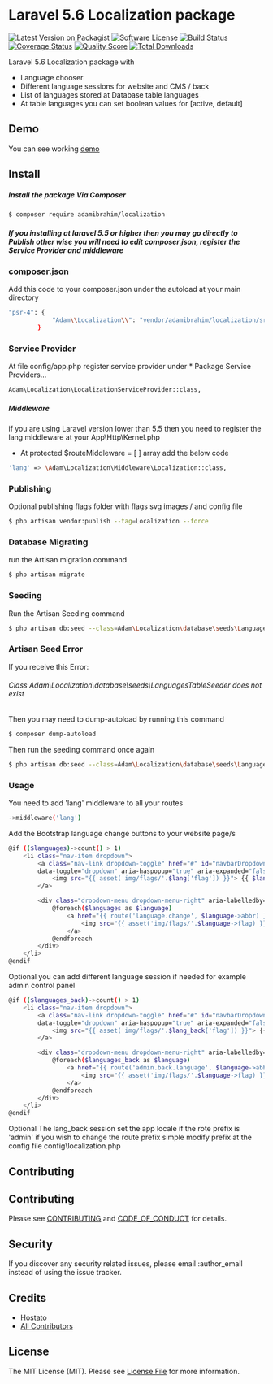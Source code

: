 # Laravel 5.6 Localization package

[![Latest Version on Packagist][ico-version]][link-packagist]
[![Software License][ico-license]](LICENSE.md)
[![Build Status][ico-travis]][link-travis]
[![Coverage Status][ico-scrutinizer]][link-scrutinizer]
[![Quality Score][ico-code-quality]][link-code-quality]
[![Total Downloads][ico-downloads]][link-downloads]

Laravel 5.6 Localization package with
- Language chooser
- Different language sessions for website and CMS / back
- List of languages stored at Database table languages 
- At table languages you can set boolean values for [active, default]  

## Demo

You can see working [demo](http://admin.hostato.com)

## Install



##### Install the package Via Composer

``` bash
$ composer require adamibrahim/localization
```

##### If you installing at laravel 5.5 or higher then you may go directly to Publish other wise you will need to edit composer.json, register the Service Provider and middleware

### composer.json

Add this code to your composer.json under the autoload at your main directory

``` bash
"psr-4": {
            "Adam\\Localization\\": "vendor/adamibrahim/localization/src"
        }
```

### Service Provider

At file config/app.php register service provider under * Package Service Providers...

``` bash
Adam\Localization\LocalizationServiceProvider::class,
```

##### Middleware 

if you are using Laravel version lower than 5.5 then you need to register the lang middleware at your App\Http\Kernel.php
 - At protected $routeMiddleware = [ ] array add the below code 

``` bash
'lang' => \Adam\Localization\Middleware\Localization::class,
```

### Publishing

Optional publishing flags folder with flags svg images / and config file

``` bash
$ php artisan vendor:publish --tag=Localization --force
```


### Database Migrating

run the Artisan migration command 

``` bash
$ php artisan migrate
```

### Seeding
Run the Artisan Seeding command

``` bash
$ php artisan db:seed --class=Adam\Localization\database\seeds\LanguagesTableSeeder
```

### Artisan Seed Error
If you receive this Error: 
###### Class Adam\Localization\database\seeds\LanguagesTableSeeder does not exist
Then you may need to dump-autoload by running this command 
``` bash
$ composer dump-autoload
```

Then run the seeding command once again

``` bash
$ php artisan db:seed --class=Adam\Localization\database\seeds\LanguagesTableSeeder
```

### Usage

You need to add 'lang' middleware to all your routes 

``` bash
->middleware('lang')
``` 

Add the Bootstrap language change buttons to your website page/s

``` bash
@if (($languages)->count() > 1)
    <li class="nav-item dropdown">
        <a class="nav-link dropdown-toggle" href="#" id="navbarDropdownMenuLink" 
        data-toggle="dropdown" aria-haspopup="true" aria-expanded="false">
            <img src="{{ asset('img/flags/'.$lang['flag']) }}"> {{ $lang['abbr'] }}<span class="caret"></span>
        </a>

        <div class="dropdown-menu dropdown-menu-right" aria-labelledby="navbarDropdownMenuLink">
            @foreach($languages as $language)
                <a href="{{ route('language.change', $language->abbr) }}" class="dropdown-item">
                    <img src="{{ asset('img/flags/'.$language->flag) }}"> {{$language->native}}
                </a>
            @endforeach
        </div>
    </li>
@endif
```

Optional you can add different language session if needed for example admin control panel

``` bash
@if (($languages_back)->count() > 1)
    <li class="nav-item dropdown">
        <a class="nav-link dropdown-toggle" href="#" id="navbarDropdownMenuLink" 
        data-toggle="dropdown" aria-haspopup="true" aria-expanded="false">
            <img src="{{ asset('img/flags/'.$lang_back['flag']) }}"> {{ $lang_back['abbr'] }}<span class="caret"></span>
        </a>

        <div class="dropdown-menu dropdown-menu-right" aria-labelledby="navbarDropdownMenuLink">
            @foreach($languages_back as $language)
                <a href="{{ route('admin.back.language', $language->abbr) }}" class="dropdown-item">
                    <img src="{{ asset('img/flags/'.$language->flag) }}"> {{$language->native}}
                </a>
            @endforeach
        </div>
    </li>
@endif
```
Optional The lang_back session set the app locale if the rote prefix is 'admin'
if you wish to change the route prefix simple modify prefix at the config file config\localization.php


## Contributing

## Contributing

Please see [CONTRIBUTING](CONTRIBUTING.md) and [CODE_OF_CONDUCT](CODE_OF_CONDUCT.md) for details.

## Security

If you discover any security related issues, please email :author_email instead of using the issue tracker.

## Credits

- [Hostato](http://wwww.hostato.com)
- [All Contributors][link-contributors]

## License

The MIT License (MIT). Please see [License File](LICENSE.md) for more information.

[ico-version]: https://img.shields.io/packagist/v/:vendor/:package_name.svg?style=flat-square
[ico-license]: https://img.shields.io/badge/license-MIT-brightgreen.svg?style=flat-square
[ico-travis]: https://img.shields.io/travis/:vendor/:package_name/master.svg?style=flat-square
[ico-scrutinizer]: https://img.shields.io/scrutinizer/coverage/g/:vendor/:package_name.svg?style=flat-square
[ico-code-quality]: https://img.shields.io/scrutinizer/g/:vendor/:package_name.svg?style=flat-square
[ico-downloads]: https://img.shields.io/packagist/dt/:vendor/:package_name.svg?style=flat-square

[link-packagist]: https://packagist.org/packages/adamibrahim/localization
[link-travis]: https://travis-ci.org/:vendor/:package_name
[link-scrutinizer]: https://scrutinizer-ci.com/g/:vendor/:package_name/code-structure
[link-code-quality]: https://scrutinizer-ci.com/g/:vendor/:package_name
[link-downloads]: https://packagist.org/packages/adamibrahim/localization
[link-author]: https://github.com/adamibrahim
[link-contributors]: ../../contributors